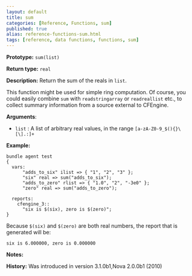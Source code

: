 ```yaml
---
layout: default
title: sum
categories: [Reference, Functions, sum]
published: true
alias: reference-functions-sum.html
tags: [reference, data functions, functions, sum]
---
```


**Prototype:** `sum(list)`

**Return type:** `real`

**Description:** Return the sum of the reals in `list`.

This function might be used for simple ring computation. Of course, you could 
easily combine `sum` with `readstringarray` or `readreallist` etc., to collect 
summary information from a source external to CFEngine.

**Arguments**:

* `list` : A list of arbitrary real values, in the range
`[a-zA-Z0-9_$(){}\[\].:]+`

**Example:**

```cf3
bundle agent test
{
  vars:
      "adds_to_six" ilist => { "1", "2", "3" };
      "six" real => sum("adds_to_six");
      "adds_to_zero" rlist => { "1.0", "2", "-3e0" };
      "zero" real => sum("adds_to_zero");

  reports:
    cfengine_3::
      "six is $(six), zero is $(zero)";
}
```

Because `$(six)` and `$(zero)` are both real numbers, the report that is
generated will be:

```
six is 6.000000, zero is 0.000000
```

**Notes:**  
   
**History:** Was introduced in version 3.1.0b1,Nova 2.0.0b1 (2010)
